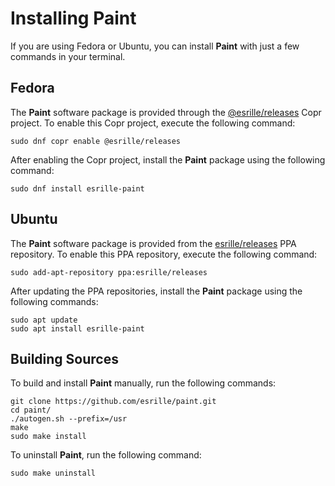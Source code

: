 # Installing Paint

If you are using Fedora or Ubuntu, you can install **Paint** with just a few commands in your terminal.

## Fedora

The **Paint** software package is provided through the [@esrille/releases](https://copr.fedorainfracloud.org/coprs/g/esrille/releases/) Copr project.
To enable this Copr project, execute the following command:

```
sudo dnf copr enable @esrille/releases
```

After enabling the Copr project, install the **Paint** package using the following command:

```
sudo dnf install esrille-paint
```

## Ubuntu

The **Paint** software package is provided from the [esrille/releases](https://launchpad.net/~esrille/+archive/ubuntu/releases) PPA repository.
To enable this PPA repository, execute the following command:

```
sudo add-apt-repository ppa:esrille/releases
```

After updating the PPA repositories, install the **Paint** package using the following commands:

```
sudo apt update
sudo apt install esrille-paint
```

## Building Sources

To build and install **Paint** manually, run the following commands:

```
git clone https://github.com/esrille/paint.git
cd paint/
./autogen.sh --prefix=/usr
make
sudo make install
```

To uninstall **Paint**, run the following command:

```
sudo make uninstall
```
